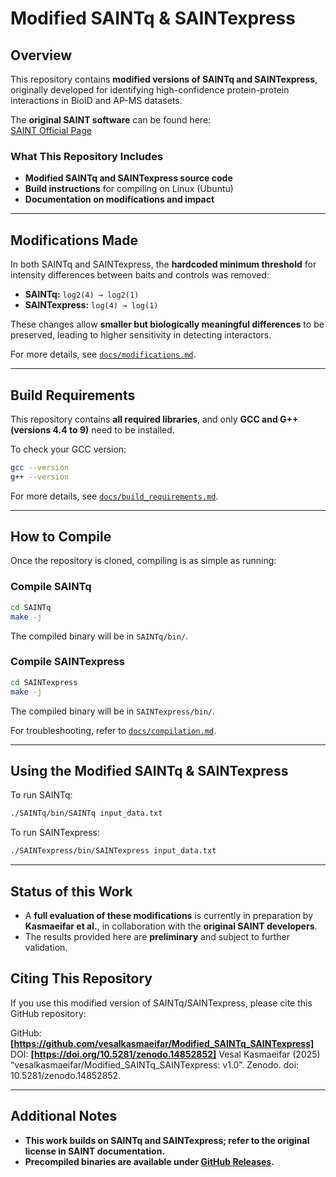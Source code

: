 # **Modified SAINTq & SAINTexpress**

## **Overview**
This repository contains **modified versions of SAINTq and SAINTexpress**, originally developed for identifying high-confidence protein-protein interactions in BioID and AP-MS datasets.

The **original SAINT software** can be found here:  
[SAINT Official Page](https://saint-apms.sourceforge.net/Main.html)

### **What This Repository Includes**
- **Modified SAINTq and SAINTexpress source code**
- **Build instructions** for compiling on Linux (Ubuntu)
- **Documentation on modifications and impact**

---

## **Modifications Made**
In both SAINTq and SAINTexpress, the **hardcoded minimum threshold** for intensity differences between baits and controls was removed:

- **SAINTq:** `log2(4) → log2(1)`
- **SAINTexpress:** `log(4) → log(1)`

These changes allow **smaller but biologically meaningful differences** to be preserved, leading to higher sensitivity in detecting interactors.

For more details, see [`docs/modifications.md`](docs/modifications.md).

---

## **Build Requirements**
This repository contains **all required libraries**, and only **GCC and G++ (versions 4.4 to 9)** need to be installed.

To check your GCC version:
```bash
gcc --version
g++ --version
```
For more details, see [`docs/build_requirements.md`](docs/build_requirements.md).

---

## **How to Compile**
Once the repository is cloned, compiling is as simple as running:

### **Compile SAINTq**
```bash
cd SAINTq
make -j
```
The compiled binary will be in `SAINTq/bin/`.

### **Compile SAINTexpress**
```bash
cd SAINTexpress
make -j
```
The compiled binary will be in `SAINTexpress/bin/`.

For troubleshooting, refer to [`docs/compilation.md`](docs/compilation.md).

---

## **Using the Modified SAINTq & SAINTexpress**
To run SAINTq:
```bash
./SAINTq/bin/SAINTq input_data.txt
```
To run SAINTexpress:
```bash
./SAINTexpress/bin/SAINTexpress input_data.txt
```

---

## **Status of this Work**
- A **full evaluation of these modifications** is currently in preparation by **Kasmaeifar et al.**, in collaboration with the **original SAINT developers**.
- The results provided here are **preliminary** and subject to further validation.


## **Citing This Repository**
If you use this modified version of SAINTq/SAINTexpress, please cite this GitHub repository:

GitHub: **[https://github.com/vesalkasmaeifar/Modified_SAINTq_SAINTexpress]**  
DOI: **[https://doi.org/10.5281/zenodo.14852852]**
Vesal Kasmaeifar (2025) “vesalkasmaeifar/Modified_SAINTq_SAINTexpress: v1.0”. Zenodo. doi: 10.5281/zenodo.14852852.

---

## **Additional Notes**
- **This work builds on SAINTq and SAINTexpress; refer to the original license in SAINT documentation.**
- **Precompiled binaries are available under [GitHub Releases](https://github.com/vesalkasmaeifar/Modified_SAINTq_SAINTexpress/releases/tag/v1.0).**


